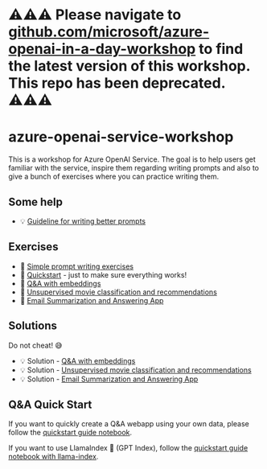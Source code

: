 # :warning::warning::warning: Please navigate to [github.com/microsoft/azure-openai-in-a-day-workshop](https://github.com/microsoft/azure-openai-in-a-day-workshop/) to find the latest version of this workshop. This repo has been deprecated. :warning::warning::warning:































# azure-openai-service-workshop

This is a workshop for Azure OpenAI Service. The goal is to help users get familiar with the service, inspire them regarding writing prompts and also to give a bunch of exercises where you can practice writing them.

## Some help

* :bulb: [Guideline for writing better prompts](lectures/prompt_writing_help.md)

## Exercises

* :muscle: [Simple prompt writing exercises](exercises/exercises.md)
* :muscle: [Quickstart](exercises/quickstart.ipynb) - just to make sure everything works!
* :muscle: [Q&A with embeddings](exercises/qna_with_embeddings_exercise.ipynb)
* :muscle: [Unsupervised movie classification and recommendations](exercises/movie_classification_unsupervised_incl_recommendations_exercise.ipynb)
* :muscle: [Email Summarization and Answering App](exercises/email_app.md)


## Solutions

Do not cheat! :sweat_smile:

* :bulb: Solution - [Q&A with embeddings](exercises/solutions/qna_with_embeddings_solution.ipynb)
* :bulb: Solution - [Unsupervised movie classification and recommendations](exercises/solutions/movie_classification_unsupervised_incl_recommendations_solution.ipynb)
* :bulb: Solution - [Email Summarization and Answering App](exercises/solutions/email_app.py)

## Q&A Quick Start

If you want to quickly create a Q&A webapp using your own data, please follow the [quickstart guide notebook](qna-quickstart-template/qna-app-quickstart.ipynb).

If you want to use LlamaIndex 🦙 (GPT Index), follow the [quickstart guide notebook with llama-index](qna-quickstart-with-gpt-index/qna-quickstart-with-llama-index.ipynb).
